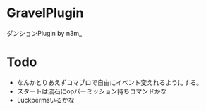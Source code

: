 # GravelPlugin
ダンションPlugin by n3m_

# Todo
- なんかとりあえずコマブロで自由にイベント変えれるようにする。
- スタートは流石にopパーミッション持ちコマンドかな
- Luckpermsいるかな